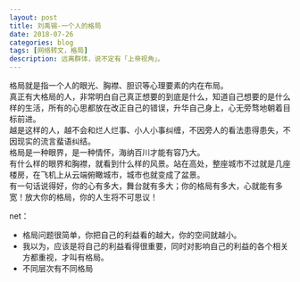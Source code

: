 ```yaml
---
layout: post
title: 刘禹锡-一个人的格局
date: 2018-07-26
categories: blog
tags: [网络转文，格局]
description: 远离群体，说不定有「上帝视角」。
---
```


格局就是指一个人的眼光、胸襟、胆识等心理要素的内在布局。  
真正有大格局的人，非常明白自己真正想要的到底是什么，知道自己想要的是什么样的生活，所有的心思都放在改正自己的错误，升华自己身上，心无旁骛地朝着目标前进。  
越是这样的人，越不会和烂人烂事、小人小事纠缠，不因旁人的看法患得患失，不因现实的流言蜚语纠结。  
格局是一种眼界，是一种情怀，海纳百川才能有容乃大。  
有什么样的眼界和胸襟，就看到什么样的风景。站在高处，整座城市不过就是几座楼房，在飞机上从云端俯瞰城市，城市也就变成了盆景。  
有一句话说得好，你的心有多大，舞台就有多大；你的格局有多大，心就能有多宽！放大你的格局，你的人生将不可思议！

net：
- 格局问题很简单，你把自己的利益看的越大，你的空间就越小。
- 我以为，应该是将自己的利益看得很重要，同时对影响自己的利益的各个相关方都重视，才叫有格局。
- 不同层次有不同格局
